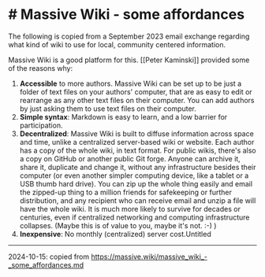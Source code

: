 # # Massive Wiki - some affordances

The following is copied from a September 2023 email exchange regarding what kind of wiki to use for local, community centered information.

Massive Wiki is a good platform for this. [[Peter Kaminski]] provided some of the reasons why:  

1. **Accessible** to more authors. Massive Wiki can be set up to be just a folder of text files on your authors' computer, that are as easy to edit or rearrange as any other text files on their computer. You can add authors by just asking them to use text files on their computer.   
2. **Simple syntax**: Markdown is easy to learn, and a low barrier for participation.  
3. **Decentralized**: Massive Wiki is built to diffuse information across space and time, unlike a centralized server-based wiki or website. Each author has a copy of the whole wiki, in text format. For public wikis, there's also a copy on GitHub or another public Git forge. Anyone can archive it, share it, duplicate and change it, without any infrastructure besides their computer (or even another simpler computing device, like a tablet or a USB thumb hard drive). You can zip up the whole thing easily and email the zipped-up thing to a million friends for safekeeping or further distribution, and any recipient who can receive email and unzip a file will have the whole wiki. It is much more likely to survive for decades or centuries, even if centralized networking and computing infrastructure collapses. (Maybe this is of value to you, maybe it's not. :-) )  
4. **Inexpensive**: No monthly (centralized) server cost.Untitled
-----
2024-10-15: copied from <https://massive.wiki/massive_wiki_-_some_affordances.md>  


